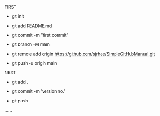 FIRST

* git init

* git add README.md

* git commit -m "first commit"

* git branch -M main

* git remote add origin https://github.com/sjrhee/SimpleGitHubManual.git

* git push -u origin main

NEXT

* git add .

* git commit -m 'version no.'

* git push


......
